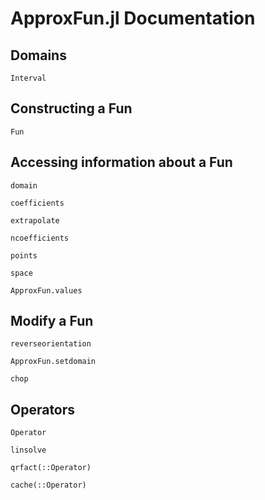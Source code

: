 # ApproxFun.jl Documentation


## Domains
```@docs
Interval
```

## Constructing a Fun

```@docs
Fun
```

## Accessing information about a Fun

```@docs
domain
```

```@docs
coefficients
```

```@docs
extrapolate
```

```@docs
ncoefficients
```

```@docs
points
```


```@docs
space
```

```@docs
ApproxFun.values
```


## Modify a Fun


```@docs
reverseorientation
```

```@docs
ApproxFun.setdomain
```

```@docs
chop
```


## Operators

```@docs
Operator
```

```@docs
linsolve
```

```@docs
qrfact(::Operator)
```

```@docs
cache(::Operator)
```
